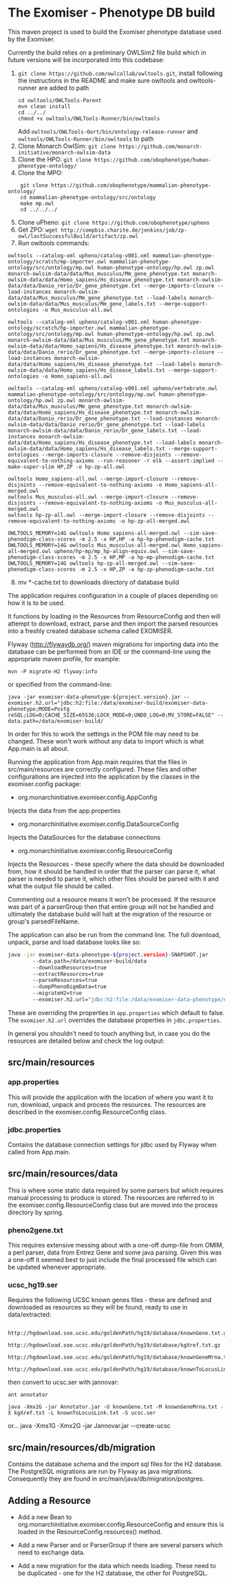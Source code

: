 The Exomiser - Phenotype DB build
===============================================================

This maven project is used to build the Exomiser phenotype database used by the Exomiser. 

Currently the build relies on a preliminary OWLSim2 file build which in future versions will
be incorporated into this codebase:

1. ```git clone https://github.com/owlcollab/owltools.git```, install following the instructions in the README and make sure owltools and owltools-runner are added to path
    ```
    cd owltools/OWLTools-Parent
    mvn clean install
    cd ../../
    chmod +x owltools/OWLTools-Runner/bin/owltools
    ```
    Add ```owltools/OWLTools-Oort/bin/ontology-release-runner``` and ```owltools/OWLTools-Runner/bin/owltools``` to path
2. Clone Monarch OwlSim:
```git clone https://github.com/monarch-initiative/monarch-owlsim-data```
3. Clone the HPO:
```git clone https://github.com/obophenotype/human-phenotype-ontology/```
4. Clone the MPO: 
```
    git clone https://github.com/obophenotype/mammalian-phenotype-ontology/
    cd mammalian-phenotype-ontology/src/ontology
    make mp.owl
    cd ../../../
   ```
5. Clone uPheno:
```git clone https://github.com/obophenotype/upheno```
6. Get ZPO:
```wget http://compbio.charite.de/jenkins/job/zp-owl/lastSuccessfulBuild/artifact/zp.owl```
7. Run owltools commands:
```
owltools --catalog-xml upheno/catalog-v001.xml mammalian-phenotype-ontology/scratch/mp-importer.owl mammalian-phenotype-ontology/src/ontology/mp.owl human-phenotype-ontology/hp.owl zp.owl monarch-owlsim-data/data/Mus_musculus/Mm_gene_phenotype.txt monarch-owlsim-data/data/Homo_sapiens/Hs_disease_phenotype.txt monarch-owlsim-data/data/Danio_rerio/Dr_gene_phenotype.txt --merge-imports-closure --load-instances monarch-owlsim-data/data/Mus_musculus/Mm_gene_phenotype.txt --load-labels monarch-owlsim-data/data/Mus_musculus/Mm_gene_labels.txt --merge-support-ontologies -o Mus_musculus-all.owl

owltools --catalog-xml upheno/catalog-v001.xml human-phenotype-ontology/scratch/hp-importer.owl mammalian-phenotype-ontology/src/ontology/mp.owl human-phenotype-ontology/hp.owl zp.owl monarch-owlsim-data/data/Mus_musculus/Mm_gene_phenotype.txt monarch-owlsim-data/data/Homo_sapiens/Hs_disease_phenotype.txt monarch-owlsim-data/data/Danio_rerio/Dr_gene_phenotype.txt --merge-imports-closure --load-instances monarch-owlsim-data/data/Homo_sapiens/Hs_disease_phenotype.txt --load-labels monarch-owlsim-data/data/Homo_sapiens/Hs_disease_labels.txt --merge-support-ontologies -o Homo_sapiens-all.owl

owltools --catalog-xml upheno/catalog-v001.xml upheno/vertebrate.owl mammalian-phenotype-ontology/src/ontology/mp.owl human-phenotype-ontology/hp.owl zp.owl monarch-owlsim-data/data/Mus_musculus/Mm_gene_phenotype.txt monarch-owlsim-data/data/Homo_sapiens/Hs_disease_phenotype.txt monarch-owlsim-data/data/Danio_rerio/Dr_gene_phenotype.txt --load-instances monarch-owlsim-data/data/Danio_rerio/Dr_gene_phenotype.txt --load-labels monarch-owlsim-data/data/Danio_rerio/Dr_gene_labels.txt --load-instances monarch-owlsim-data/data/Homo_sapiens/Hs_disease_phenotype.txt --load-labels monarch-owlsim-data/data/Homo_sapiens/Hs_disease_labels.txt --merge-support-ontologies --merge-imports-closure --remove-disjoints --remove-equivalent-to-nothing-axioms --run-reasoner -r elk --assert-implied --make-super-slim HP,ZP -o hp-zp-all.owl

owltools Homo_sapiens-all.owl --merge-import-closure --remove-disjoints --remove-equivalent-to-nothing-axioms -o Homo_sapiens-all-merged.owl
owltools Mus_musculus-all.owl --merge-import-closure --remove-disjoints --remove-equivalent-to-nothing-axioms -o Mus_musculus-all-merged.owl
owltools hp-zp-all.owl --merge-import-closure --remove-disjoints --remove-equivalent-to-nothing-axioms -o hp-zp-all-merged.owl

OWLTOOLS_MEMORY=14G owltools Homo_sapiens-all-merged.owl --sim-save-phenodigm-class-scores -m 2.5 -x HP,HP -a hp-hp-phenodigm-cache.txt
OWLTOOLS_MEMORY=14G owltools Mus_musculus-all-merged.owl Homo_sapiens-all-merged.owl upheno/hp-mp/mp_hp-align-equiv.owl --sim-save-phenodigm-class-scores -m 2.5 -x HP,MP -a hp-mp-phenodigm-cache.txt
OWLTOOLS_MEMORY=14G owltools hp-zp-all-merged.owl --sim-save-phenodigm-class-scores -m 2.5 -x HP,ZP -a hp-zp-phenodigm-cache.txt
```
8. mv *-cache.txt to downloads directory of database build

The application requires configuration in a couple of places depending on how it
is to be used.

It functions by loading in the Resources from ResourceConfig and then will attempt to
download, extract, parse and then import the parsed resources into a freshly created
database schema called EXOMISER. 

Flyway (http://flywaydb.org/) maven migrations for importing data into the database
can be performed from an IDE or the command-line using the appropriate maven
profile, for example:

    mvn -P migrate-H2 flyway:info
    
or specified from the command-line:

    java -jar exomiser-data-phenotype-${project.version}.jar --exomiser.h2.url="jdbc:h2:file:/data/exomiser-build/exomiser-data-phenotype;MODE=Postg
    reSQL;LOG=0;CACHE_SIZE=65536;LOCK_MODE=0;UNDO_LOG=0;MV_STORE=FALSE" --data.path=/data/exomiser-build/

In order for this to work the settings in the POM file may need to be changed. These
won't work without any data to import which is what App.main is all about.   

Running the application from App.main requires that the files in src/main/resources 
are correctly configured. These files and other configurations are injected into 
the application by the classes in the exomiser.config package:

* org.monarchinitiative.exomiser.config.AppConfig
    
Injects the data from the app.properties 

* org.monarchinitiative.exomiser.config.DataSourceConfig
    
Injects the DataSources for the database connections

* org.monarchinitiative.exomiser.config.ResourceConfig
    
Injects the Resources - these specify where the data should be downloaded 
from, how it should be handled in order that the parser can parse it, what parser 
is needed to parse it, which other files should be parsed with it and what the 
output file should be called.

Commenting out a resource means it won't be processed. If the resource was part 
of a parserGroup then that entire group will not be handled and ultimately the 
database build will halt at the migration of the resource or group's parsedFileName.
    
The application can also be run from the command line. The full download, unpack, parse and load database looks like so:

```bash
java -jar exomiser-data-phenotype-${project.version}-SNAPSHOT.jar 
        --data.path=/data/exomiser-build/data 
        --downloadResources=true 
        --extractResources=true
        --parseResources=true 
        --dumpPhenoDigmData=true
        --migrateH2=true
        --exomiser.h2.url="jdbc:h2:file:/data/exomiser-data-phenotype/exomiser;MODE=PostgreSQL;LOG=0;CACHE_SIZE=65536;LOCK_MODE=0;UNDO_LOG=0;MV_STORE=FALSE"
```
These are overriding the properties in ```app.properties``` which default to false. The ```exomiser.h2.url``` overrides the database properties in ```jdbc.properties```.

    
In general you shouldn't need to touch anything but, in case you do the resources
are detailed below and check the log output:

## src/main/resources

### app.properties

This will provide the application with the location of where you want it to
run, download, unpack and process the resources. The resources are described in
the exomiser.config.ResourceConfig class.  
    
### jdbc.properties
    
Contains the database connection settings for jdbc used by Flyway when called
from App.main.

## src/main/resources/data

This is where some static data required by some parsers but which requires 
manual processing to produce is stored. The resources are referred to in the 
exomiser.config.ResourceConfig class but are moved into the process directory by 
spring.

### pheno2gene.txt

This requires extensive messing about with a one-off dump-file from OMIM, a 
perl parser, data from Entrez Gene and some java parsing. Given this was a one-off
it seemed best to just include the final processed file which can be updated 
whenever appropriate. 

### ucsc_hg19.ser

Requires the following UCSC known genes files - these are defined and downloaded as resources
so they will be found, ready to use in data/extracted:

        http://hgdownload.soe.ucsc.edu/goldenPath/hg19/database/knownGene.txt.gz
        http://hgdownload.soe.ucsc.edu/goldenPath/hg19/database/kgXref.txt.gz
        http://hgdownload.soe.ucsc.edu/goldenPath/hg19/database/knownGeneMrna.txt.gz
        http://hgdownload.soe.ucsc.edu/goldenPath/hg19/database/knownToLocusLink.txt.gz

then convert to ucsc.ser with jannovar:

    ant annotator

    java -Xmx2G -jar Annotator.jar -U knownGene.txt -M knownGeneMrna.txt -X kgXref.txt -L knownToLocusLink.txt -S ucsc.ser
or...
    java -Xms1G -Xmx2G -jar Jannovar.jar --create-ucsc


## src/main/resources/db/migration

Contains the database schema and the import sql files for the H2 database. The
PostgreSQL migrations are run by Flyway as java migrations. Consequently they are
found in src/main/java/db/migration/postgres.


## Adding a Resource

* Add a new Bean to org.monarchinitiative.exomiser.config.ResourceConfig and ensure 
this is loaded in the ResourceConfig.resources() method.

* Add a new Parser and or ParserGroup if there are several parsers which need to 
exchange data.

* Add a new migration for the data which needs loading. These need to be 
duplicated - one for the H2 database, the other for PostgreSQL.
